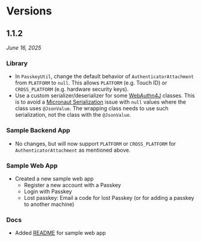 # Versions

## 1.1.2

_June 16, 2025_

### Library

- In `PasskeyUtil`, change the default behavior of `AuthenticatorAttachment` from `PLATFORM` to `null`. This allows `PLATFORM` (e.g. Touch ID) or `CROSS_PLATFORM` (e.g. hardware security keys).
- Use a custom serializer/deserializer for some [WebAuthn4J](https://github.com/webauthn4j/webauthn4j) classes. This is to avoid a [Micronaut Serialization](https://micronaut-projects.github.io/micronaut-serialization/latest/guide/) issue with `null` values where the class uses `@JsonValue`. The wrapping class needs to use such serialization, not the class with the `@JsonValue`.

### Sample Backend App

- No changes, but will now support `PLATFORM` or `CROSS_PLATFORM` for `AuthenticatorAttachment` as mentioned above.

### Sample Web App

- Created a new sample web app
  - Register a new account with a Passkey
  - Login with Passkey
  - Lost passkey: Email a code for lost Passkey (or for adding a passkey to another machine)

### Docs

- Added [README](./web/README.md) for sample web app
